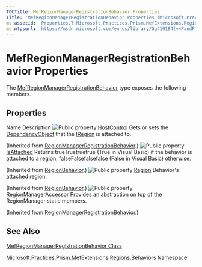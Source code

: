 ```yaml
---
TOCTitle: MefRegionManagerRegistrationBehavior Properties
Title: 'MefRegionManagerRegistrationBehavior Properties (Microsoft.Practices.Prism.MefExtensions.Regions.Behaviors)'
ms:assetid: 'Properties.T:Microsoft.Practices.Prism.MefExtensions.Regions.Behaviors.MefRegionManagerRegistrationBehavior'
ms:mtpsurl: 'https://msdn.microsoft.com/en-us/library/Gg419184(v=PandP.50)'
---
```


# MefRegionManagerRegistrationBehavior Properties

The [MefRegionManagerRegistrationBehavior](https://msdn.microsoft.com/en-us/library/microsoft.practices.prism.mefextensions.regions.behaviors.mefregionmanagerregistrationbehavior(v=pandp.50)) type exposes the following members.

## Properties

Name
Description
![](https://msdn.microsoft.com/en-us/Gg419184.pubproperty(en-us,PandP.50).gif "Public property")
[HostControl](https://msdn.microsoft.com/en-us/library/microsoft.practices.prism.regions.behaviors.regionmanagerregistrationbehavior.hostcontrol(v=pandp.50))
Gets or sets the [DependencyObject](http://msdn2.microsoft.com/en-us/library/ms589309) that the [IRegion](https://msdn.microsoft.com/en-us/library/microsoft.practices.prism.regions.iregion(v=pandp.50)) is attached to.

(Inherited from [RegionManagerRegistrationBehavior](https://msdn.microsoft.com/en-us/library/microsoft.practices.prism.regions.behaviors.regionmanagerregistrationbehavior(v=pandp.50)).)
![](https://msdn.microsoft.com/en-us/Gg419184.pubproperty(en-us,PandP.50).gif "Public property")
[IsAttached](https://msdn.microsoft.com/en-us/library/microsoft.practices.prism.regions.regionbehavior.isattached(v=pandp.50))
Returns trueTruetruetrue (True in Visual Basic) if the behavior is attached to a region, falseFalsefalsefalse (False in Visual Basic) otherwise.

(Inherited from [RegionBehavior](https://msdn.microsoft.com/en-us/library/microsoft.practices.prism.regions.regionbehavior(v=pandp.50)).)
![](https://msdn.microsoft.com/en-us/Gg419184.pubproperty(en-us,PandP.50).gif "Public property")
[Region](https://msdn.microsoft.com/en-us/library/microsoft.practices.prism.regions.regionbehavior.region(v=pandp.50))
Behavior's attached region.

(Inherited from [RegionBehavior](https://msdn.microsoft.com/en-us/library/microsoft.practices.prism.regions.regionbehavior(v=pandp.50)).)
![](https://msdn.microsoft.com/en-us/Gg419184.pubproperty(en-us,PandP.50).gif "Public property")
[RegionManagerAccessor](https://msdn.microsoft.com/en-us/library/microsoft.practices.prism.regions.behaviors.regionmanagerregistrationbehavior.regionmanageraccessor(v=pandp.50))
Provides an abstraction on top of the RegionManager static members.

(Inherited from [RegionManagerRegistrationBehavior](https://msdn.microsoft.com/en-us/library/microsoft.practices.prism.regions.behaviors.regionmanagerregistrationbehavior(v=pandp.50)).)

## See Also

[MefRegionManagerRegistrationBehavior Class](https://msdn.microsoft.com/en-us/library/microsoft.practices.prism.mefextensions.regions.behaviors.mefregionmanagerregistrationbehavior(v=pandp.50))

[Microsoft.Practices.Prism.MefExtensions.Regions.Behaviors Namespace](https://msdn.microsoft.com/en-us/library/microsoft.practices.prism.mefextensions.regions.behaviors(v=pandp.50))